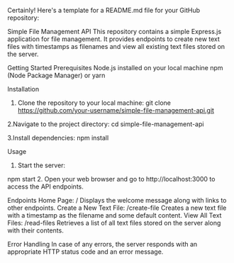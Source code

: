 
Certainly! Here's a template for a README.md file for your GitHub repository:

Simple File Management API
This repository contains a simple Express.js application for file management. It provides endpoints to create new text files with timestamps as filenames and view all existing text files stored on the server.

Getting Started
Prerequisites
Node.js installed on your local machine
npm (Node Package Manager) or yarn

Installation
1. Clone the repository to your local machine:
git clone https://github.com/your-username/simple-file-management-api.git

2.Navigate to the project directory:
cd simple-file-management-api

3.Install dependencies:
npm install

Usage
1. Start the server:

npm start
2. Open your web browser and go to http://localhost:3000 to access the API endpoints.

Endpoints
Home Page: /
Displays the welcome message along with links to other endpoints.
Create a New Text File: /create-file
Creates a new text file with a timestamp as the filename and some default content.
View All Text Files: /read-files
Retrieves a list of all text files stored on the server along with their contents.

Error Handling
In case of any errors, the server responds with an appropriate HTTP status code and an error message.
